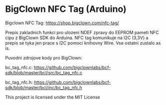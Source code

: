 # BigClown NFC Tag (Arduino)

Bigclown NFC Tag: https://shop.bigclown.com/nfc-tag/

Prepis zakladnich funkci pro ulozeni NDEF zpravy do EEPROM pameti NFC cipu z BigClown SDK do Arduina. NFC tag komunikuje na I2C (3,3V) a prepis se tyka jen prace s I2C pomoci knihovny Wire. Vse ostatni zustalo as is.

Puvodni zdrojove kody pro BigClown:

bc_tag_nfc.c: https://github.com/bigclownlabs/bcf-sdk/blob/master/bcl/src/bc_tag_nfc.c

bc_tag_nfc.h: https://github.com/bigclownlabs/bcf-sdk/blob/master/bcl/inc/bc_tag_nfc.h

This project is licensed under the MIT License

